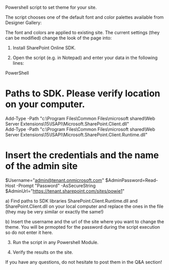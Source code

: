 Powershell script to set theme for your site.

 

The script chooses one of the default font and color palettes available from Designer Gallery:



 

The font and colors are applied to existing site. The current settings (they can be modified) change the look of the page into:

 



 

1. Install SharePoint Online SDK.

2. Open the script (e.g. in Notepad) and enter your data in the following lines:

 

PowerShell
  # Paths to SDK. Please verify location on your computer. 
Add-Type -Path "c:\Program Files\Common Files\microsoft shared\Web Server Extensions\15\ISAPI\Microsoft.SharePoint.Client.dll"  
Add-Type -Path "c:\Program Files\Common Files\microsoft shared\Web Server Extensions\15\ISAPI\Microsoft.SharePoint.Client.Runtime.dll"  
 
# Insert the credentials and the name of the admin site 
$Username="admin@tenant.onmicrosoft.com" 
$AdminPassword=Read-Host -Prompt "Password" -AsSecureString 
$AdminUrl="https://tenant.sharepoint.com/sites/powie1" 
 
 

a) Find paths to SDK libraries SharePoint.Client.Runtime.dll and SharePoint.Client.dll on your local computer and replace the ones in the file (they may be very similar or exactly the same!)

b) Insert the username and the url of the site where you want to change the theme. You will be prmopted for the password during the script execution so do not enter it here.

 

3. Run the script in any Powershell Module.

4. Verify the results on the site.

 

If you have any questions, do not hesitate to post them in the Q&A section!
